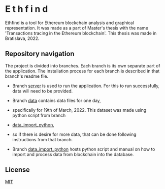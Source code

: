 # E t h f i n d

Ethfind is a tool for Ethereum blockchain analysis and graphical representation. It was made as a part of Master's thesis with the name 'Transactions tracing in the Ethereum blockchain'. This thesis was made in Bratislava, 2022.

## Repository navigation

The project is divided into branches. Each branch is its own separate part of the application. 
The installation process for each branch is described in that branch's readme file.

- Branch [server](https://github.com/slavejko/sledovanie_transakcii_v_ethereum_blockchaine/tree/server) is used to run the application. For this to run successfully, data will need to be provided.

- Branch [data](https://github.com/slavejko/sledovanie_transakcii_v_ethereum_blockchaine/tree/data) contains data files for one day,
-  specifically for 19th of March, 2022. This dataset was made using python script from branch 
-  [data_import_python](https://github.com/slavejko/sledovanie_transakcii_v_ethereum_blockchaine/tree/data_import_python), 
-  so if there is desire for more data, that can be done following instructions from that branch.

- Branch [data_import_python](https://github.com/slavejko/sledovanie_transakcii_v_ethereum_blockchaine/tree/data_import_python) hosts python script and manual on how to import and process data from blockchain into the database.


## License
[MIT](https://github.com/slavejko/sledovanie_transakcii_v_ethereum_blockchaine/blob/data_import_python/LICENSE)
